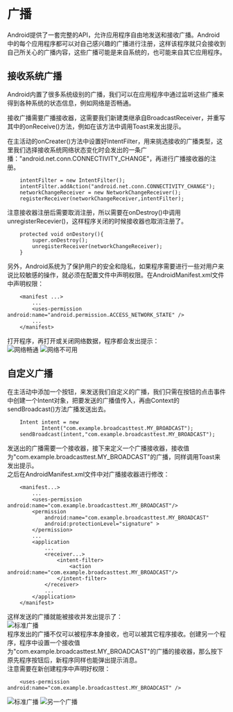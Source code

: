 # 广播
Android提供了一套完整的API，允许应用程序自由地发送和接收广播。Android中的每个应用程序都可以对自己感兴趣的广播进行注册，这样该程序就只会接收到自己所关心的广播内容，这些广播可能是来自系统的，也可能来自其它应用程序。

## 接收系统广播
Android内置了很多系统级别的广播，我们可以在应用程序中通过监听这些广播来得到各种系统的状态信息，例如网络是否畅通。<br/>

接收广播需要广播接收器，这需要我们新建类继承自BroadcastReceiver，并重写其中的onReceive()方法，例如在该方法中调用Toast来发出提示。<br/>

在主活动的onCreater()方法中设置好IntentFilter，用来挑选接收的广播类型，这里我们选择接收系统网络状态变化时会发出的一条广播："android.net.conn.CONNECTIVITY_CHANGE"，再进行广播接收器的注册。
```
	intentFilter = new IntentFilter();
    intentFilter.addAction("android.net.conn.CONNECTIVITY_CHANGE");
    networkChangeReceiver = new NetworkChangeReceiver();
    registerReceiver(networkChangeReceiver,intentFilter);
```
注意接收器注册后需要取消注册，所以需要在onDestroy()中调用unregisterRecevier()，这样程序关闭的时候接收器也取消注册了。
```
	protected void onDestory(){
        super.onDestroy();
        unregisterReceiver(networkChangeReceiver);
    }
```
另外，Android系统为了保护用户的安全和隐私，如果程序需要进行一些对用户来说比较敏感的操作，就必须在配置文件中声明权限。在AndroidManifest.xml文件中声明权限：
```
	<manifest ...>
		...
		<uses-permission 	android:name="android.permission.ACCESS_NETWORK_STATE" />
		...
	</manifest>
```
打开程序，再打开或关闭网络数据，程序都会发出提示：
<br/>
![网络畅通](/BroadcastTest/img/网络畅通.png) ![网络不可用](/BroadcastTest/img/网络不可用.png)
<br/>

## 自定义广播
在主活动中添加一个按钮，来发送我们自定义的广播，我们只需在按钮的点击事件中创建一个Intent对象，把要发送的广播值传入，再由Context的sendBroadcast()方法广播发送出去。
```
	Intent intent = new
           Intent("com.example.broadcasttest.MY_BROADCAST");
    sendBroadcast(intent,"com.example.broadcasttest.MY_BROADCAST");
```
发送出的广播需要一个接收器，接下来定义一个广播接收器，接收值为"com.example.broadcasttest.MY_BROADCAST"的广播，同样调用Toast来发出提示。<br/>
之后在AndroidManifest.xml文件中对广播接收器进行修改：
```
	<manifest...>
		...
		<uses-permission android:name="com.example.broadcasttest.MY_BROADCAST"/>
	    <permission
	        android:name="com.example.broadcasttest.MY_BROADCAST"
	        android:protectionLevel="signature" >
	    </permission>
		...
		<application
	        ...
	        <receiver...>
	            <intent-filter>
	                <action android:name="com.example.broadcasttest.MY_BROADCAST"/>
	            </intent-filter>
	        </receiver>
	        ...
    	</application>
	</manifest>
```
这样发送的广播就能被接收并发出提示了：
<br/>
![标准广播](/BroadcastTest/img/标准广播.png)
<br/>
程序发出的广播不仅可以被程序本身接收，也可以被其它程序接收。创建另一个程序，程序中设置一个接收值为"com.example.broadcasttest.MY_BROADCAST"的广播的接收器，那么按下原先程序按钮后，新程序同样也能弹出提示消息。
<br/>
注意需要在新创建程序中声明好权限：
```
	<uses-permission android:name="com.example.broadcasttest.MY_BROADCAST" />
```
![标准广播](/BroadcastTest/img/标准广播.png) ![另一个广播](/BroadcastTest/img/另一个广播.png)